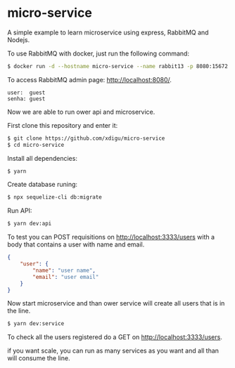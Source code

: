 # micro-service
A simple example to learn microservice using express, RabbitMQ and Nodejs.

To use RabbitMQ with docker, just run the following command:

``` sh
$ docker run -d --hostname micro-service --name rabbit13 -p 8080:15672 -p 5672:5672 -p 25676:25676 rabbitmq:3-management
```

To access RabbitMQ admin page: [http://localhost:8080/](http://localhost:8080/).

```
user:  guest
senha: guest
```

Now we are able to run ower api and microservice.

First clone this repository and enter it:
``` sh
$ git clone https://github.com/xdigu/micro-service
$ cd micro-service
```

Install all dependencies:
``` sh
$ yarn
```

Create database runing:
``` sh
$ npx sequelize-cli db:migrate
```

Run API:
``` sh
$ yarn dev:api
```

To test you can POST requisitions on [http://localhost:3333/users](http://localhost:3333/users) with a body that contains a user with name and email.

``` json 
{
    "user": {
        "name": "user name",
        "email": "user email"
    }
}
```

Now start microservice and than ower service will create all users that is in the line.

``` sh
$ yarn dev:service
```

To check all the users registered do a GET on [http://localhost:3333/users](http://localhost:3333/users).

if you want scale, you can run as many services as you want and all than will consume the line.
